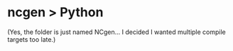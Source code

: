 # ncgen > Python
(Yes, the folder is just named NCgen... I decided I wanted multiple compile targets too late.)
